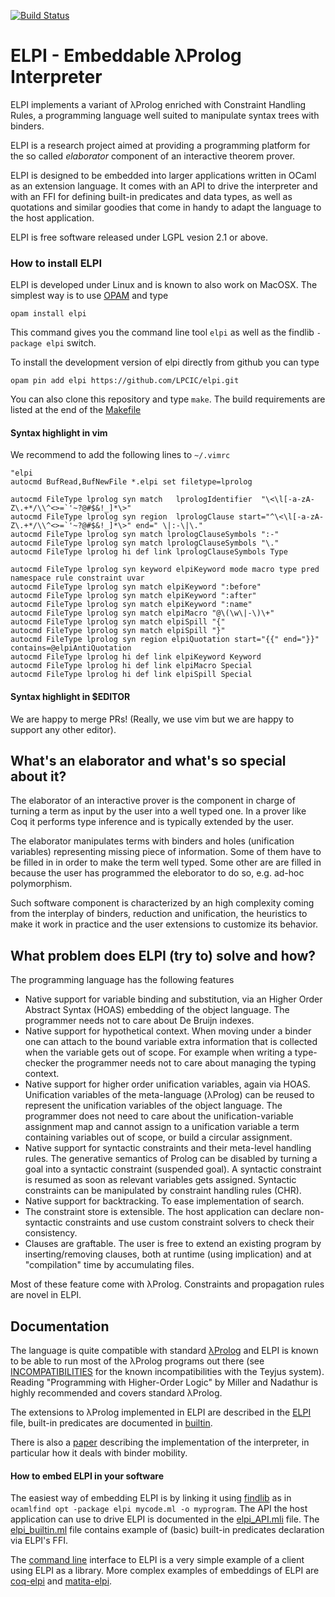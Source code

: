 [![Build Status](https://travis-ci.org/LPCIC/elpi.svg?branch=master)](https://travis-ci.org/LPCIC/elpi)
# ELPI - Embeddable λProlog Interpreter

ELPI implements a variant of λProlog enriched with Constraint Handling Rules,
a programming language well suited to manipulate syntax trees with binders.

ELPI is a research project aimed at providing a programming platform
for the so called *elaborator* component of an interactive theorem prover.

ELPI is designed to be embedded into larger applications written in OCaml as
an extension language. It comes with an API to drive the interpreter and 
with an FFI for defining built-in predicates and data types, as well as
quotations and similar goodies that come in handy to adapt the language to the host
application.

ELPI is free software released under LGPL vesion 2.1 or above.

### How to install ELPI

ELPI is developed under Linux and is known to also work on MacOSX.
The simplest way is to use [OPAM](http://opam.ocaml.org/) and type
```
opam install elpi
```
This command gives you the command line tool `elpi` as well as the findlib
`-package elpi` switch.

To install the development version of elpi directly from github
you can type
```
opam pin add elpi https://github.com/LPCIC/elpi.git
```
You can also clone this repository and type `make`.  The build requirements
are listed at the end of the [Makefile](Makefile)

#### Syntax highlight in vim

We recommend to add the following lines to `~/.vimrc`

```vim
"elpi
autocmd BufRead,BufNewFile *.elpi set filetype=lprolog

autocmd FileType lprolog syn match   lprologIdentifier  "\<\l[-a-zA-Z\.+*/\\^<>=`'~?@#$&!_]*\>"
autocmd FileType lprolog syn region  lprologClause start="^\<\l[-a-zA-Z\.+*/\\^<>=`'~?@#$&!_]*\>" end=" \|:-\|\."
autocmd FileType lprolog syn match lprologClauseSymbols ":-"
autocmd FileType lprolog syn match lprologClauseSymbols "\."
autocmd FileType lprolog hi def link lprologClauseSymbols Type

autocmd FileType lprolog syn keyword elpiKeyword mode macro type pred namespace rule constraint uvar
autocmd FileType lprolog syn match elpiKeyword ":before"
autocmd FileType lprolog syn match elpiKeyword ":after"
autocmd FileType lprolog syn match elpiKeyword ":name"
autocmd FileType lprolog syn match elpiMacro "@\(\w\|-\)\+"
autocmd FileType lprolog syn match elpiSpill "{"
autocmd FileType lprolog syn match elpiSpill "}"
autocmd FileType lprolog syn region elpiQuotation start="{{" end="}}" contains=@elpiAntiQuotation
autocmd FileType lprolog hi def link elpiKeyword Keyword
autocmd FileType lprolog hi def link elpiMacro Special
autocmd FileType lprolog hi def link elpiSpill Special
```

#### Syntax highlight in $EDITOR

We are happy to merge PRs! (Really, we use vim but we are happy to support
any other editor).

## What's an elaborator and what's so special about it?

The elaborator of an interactive prover is the component in
charge of turning a term as input by the user into a well
typed one.  In a prover like Coq it performs type inference
and is typically extended by the user.

The elaborator manipulates terms with binders and holes 
(unification variables) representing missing piece of 
information.  Some of them have to be filled in in order 
to make the term well typed. Some other are are filled in because 
the user has programmed the eleborator to do so, e.g. ad-hoc polymorphism.

Such software component is characterized by an high complexity
coming from the interplay of binders, reduction and unification,
the heuristics to make it work in practice and the user extensions
to customize its behavior.

## What problem does ELPI (try to) solve and how?

The programming language has the following features
- Native support for variable binding and substitution, via an Higher Order
  Abstract Syntax (HOAS) embedding of the object language. The programmer needs
  not to care about De Bruijn indexes.
- Native support for hypothetical context. When moving under a binder one can
  attach to the bound variable extra information that is collected when the
  variable gets out of scope. For example when writing a type-checker the
  programmer needs not to care about managing the typing context.
- Native support for higher order unification variables, again via HOAS.
  Unification variables of the meta-language (λProlog) can be reused to
  represent the unification variables of the object language. The programmer
  does not need to care about the unification-variable assignment map and
  cannot assign to a unification variable a term containing variables out of
  scope, or build a circular assignment.
- Native support for syntactic constraints and their meta-level handling rules.
  The generative semantics of Prolog can be disabled by turning a goal into a
  syntactic constraint (suspended goal). A syntactic constraint is resumed as
  soon as relevant variables gets assigned. Syntactic constraints can be
  manipulated by constraint handling rules (CHR).
- Native support for backtracking. To ease implementation of search.
- The constraint store is extensible.  The host application can declare
  non-syntactic constraints and use custom constraint solvers to check their
  consistency.
- Clauses are graftable. The user is free to extend an existing program by
  inserting/removing clauses, both at runtime (using implication) and at
  "compilation" time by accumulating files.

Most of these feature come with λProlog.  Constraints and propagation rules are novel in ELPI.

## Documentation

The language is quite compatible with standard
[λProlog](http://www.lix.polytechnique.fr/~dale/lProlog/) 
and ELPI is known to be able to run most of the λProlog programs out there
(see [INCOMPATIBILITIES](INCOMPATIBILITIES.md) for the known
incompatibilities with the Teyjus system).
Reading "Programming with Higher-Order Logic" by Miller and Nadathur is
highly recommended and covers standard λProlog.

The extensions to λProlog implemented in ELPI are described in the
[ELPI](ELPI.md) file, built-in predicates are documented in
[builtin](builtin.elpi).

There is also a [paper](https://hal.inria.fr/hal-01176856/) describing
the implementation of the interpreter, in particular how it deals with
binder mobility.

#### How to embed ELPI in your software

The easiest way of embedding ELPI is by linking it using
[findlib](http://projects.camlcity.org/projects/findlib.html)
as in `ocamlfind opt -package elpi mycode.ml -o myprogram`.
The API the host application can use to drive ELPI is documented in the
[elpi_API.mli](src/elpi_API.mli) file. The 
[elpi_builtin.ml](src/elpi_builtin.ml) file contains example of
(basic) built-in predicates declaration via ELPI's FFI.

The [command line](elpi_REPL.ml) interface to ELPI is a very simple
example of a client using ELPI as a library.
More complex examples of embeddings of ELPI are
[coq-elpi](https://github.com/LPCIC/coq-elpi) and
[matita-elpi](https://github.com/LPCIC/matita).


